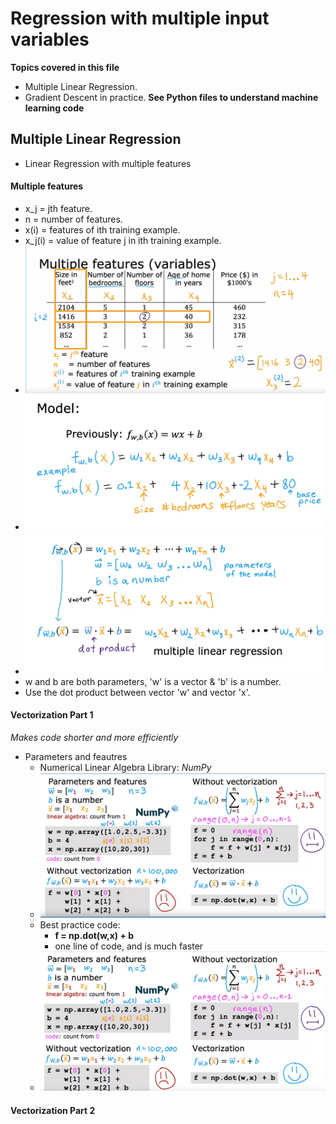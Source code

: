 # Regression with multiple input variables
**Topics covered in this file**
- Multiple Linear Regression.
- Gradient Descent in practice.
**See Python files to understand machine learning code**

## Multiple Linear Regression
- Linear Regression with multiple features
#### Multiple features
- x_j = jth feature.
- n = number of features.
- x(i) = features of ith training example.
- x_j(i) = value of feature j in ith training example.
- ![Alt text](image.png)
- ![Alt text](image-1.png)
- ![Alt text](image-2.png)
- w and b are both parameters, 'w' is a vector & 'b' is a number.
- Use the dot product between vector 'w' and vector 'x'.

#### Vectorization Part 1
*Makes code shorter and more efficiently*
- Parameters and feautres
    - Numerical Linear Algebra Library: *NumPy*
    - ![Alt text](image-3.png)
    - Best practice code:
        - **f = np.dot(w,x) + b**
        - one line of code, and is much faster
    - ![Alt text](image-4.png)
#### Vectorization Part 2

